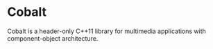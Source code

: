 # Cobalt
Cobalt is a header-only C++11 library for multimedia applications with component-object architecture.
